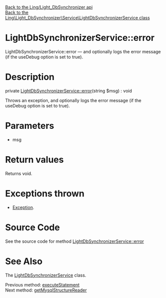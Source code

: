 [Back to the Ling/Light_DbSynchronizer api](https://github.com/lingtalfi/Light_DbSynchronizer/blob/master/doc/api/Ling/Light_DbSynchronizer.md)<br>
[Back to the Ling\Light_DbSynchronizer\Service\LightDbSynchronizerService class](https://github.com/lingtalfi/Light_DbSynchronizer/blob/master/doc/api/Ling/Light_DbSynchronizer/Service/LightDbSynchronizerService.md)


LightDbSynchronizerService::error
================



LightDbSynchronizerService::error — and optionally logs the error message (if the useDebug option is set to true).




Description
================


private [LightDbSynchronizerService::error](https://github.com/lingtalfi/Light_DbSynchronizer/blob/master/doc/api/Ling/Light_DbSynchronizer/Service/LightDbSynchronizerService/error.md)(string $msg) : void




Throws an exception,
and optionally logs the error message (if the useDebug option is set to true).




Parameters
================


- msg

    


Return values
================

Returns void.


Exceptions thrown
================

- [Exception](http://php.net/manual/en/class.exception.php).&nbsp;







Source Code
===========
See the source code for method [LightDbSynchronizerService::error](https://github.com/lingtalfi/Light_DbSynchronizer/blob/master/Service/LightDbSynchronizerService.php#L880-L884)


See Also
================

The [LightDbSynchronizerService](https://github.com/lingtalfi/Light_DbSynchronizer/blob/master/doc/api/Ling/Light_DbSynchronizer/Service/LightDbSynchronizerService.md) class.

Previous method: [executeStatement](https://github.com/lingtalfi/Light_DbSynchronizer/blob/master/doc/api/Ling/Light_DbSynchronizer/Service/LightDbSynchronizerService/executeStatement.md)<br>Next method: [getMysqlStructureReader](https://github.com/lingtalfi/Light_DbSynchronizer/blob/master/doc/api/Ling/Light_DbSynchronizer/Service/LightDbSynchronizerService/getMysqlStructureReader.md)<br>

